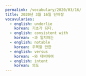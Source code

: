 ```yaml
---
permalink: /vocabulary/2020/03/16/
title: 2020년 3월 16일 단어장
vocavularies:
  - english: underlie
    korean: 기초가 되다.
  - english: consistent with
    korean: ~과 일치하는
  - english: notable
    korean: 주목할 만한
  - english: versus
    korean: ~와 대비하여
  - english: intent
    korean: 의도
---
```

